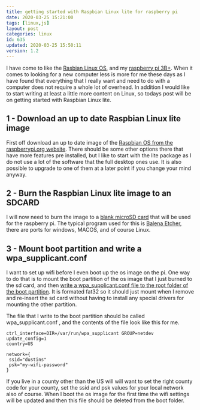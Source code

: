 ```yaml
---
title: getting started with Raspbian Linux lite for raspberry pi
date: 2020-03-25 15:21:00
tags: [linux,js]
layout: post
categories: linux
id: 635
updated: 2020-03-25 15:50:11
version: 1.2
---
```


I have come to like the [Rasbian Linux OS](https://en.wikipedia.org/wiki/Raspbian), and my [raspberry pi 3B+](https://en.wikipedia.org/wiki/Raspberry_Pi). When it comes to looking for a new computer less is more for me these days as I have found that everything that I really want and need to do with a computer does not require a whole lot of overhead. In addition I would like to start writing at least a little more content on Linux, so todays post will be on getting started with Raspbian Linux lite.

<!-- more -->

## 1 - Download an up to date Raspbian Linux lite image

First off download an up to date image of the [Raspbian OS from the raspberrypi.org website](https://www.raspberrypi.org/downloads/raspbian/). There should be some other options there that have more features pre installed, but I like to start with the lite package as I do not use a lot of the software that the full desktop ones use. It is also possible to upgrade to one of them at a later point if you change your mind anyway.

## 2 - Burn the Raspbian Linux lite image to an SDCARD

I will now need to burn the image to a [blank microSD card](https://en.wikipedia.org/wiki/SD_card#Physical_size) that will be used for the raspberry pi. The typical program used for this is [Balena Etcher](https://www.balena.io/etcher/), there are ports for windows, MACOS, and of course Linux.

## 3 - Mount boot partition and write a wpa_supplicant.conf

I want to set up wifi before I even boot up the os image on the pi. One way to do that is to mount the boot partition of the os image that I just burned to the sd card, and then [write a wpa_supplicant.conf file to the root folder of the boot partition](https://www.raspberrypi.org/documentation/configuration/wireless/headless.md). It is formated fat32 so it should just mount when I remove and re-insert the sd card without having to install any special drivers for mounting the other partition.

The file that I write to the boot partition should be called wpa_supplicant.conf , and the contents of the file look like this for me.

```
ctrl_interface=DIR=/var/run/wpa_supplicant GROUP=netdev
update_config=1
country=US

network={
 ssid="dustins"
 psk="my-wifi-password"
}
```

If you live in a county other than the US will will want to set the right county code for your county, set the ssid and psk values for your local network also of course. When I boot the os image for the first time the wifi settings will be updated and then this file should be deleted from the boot folder.